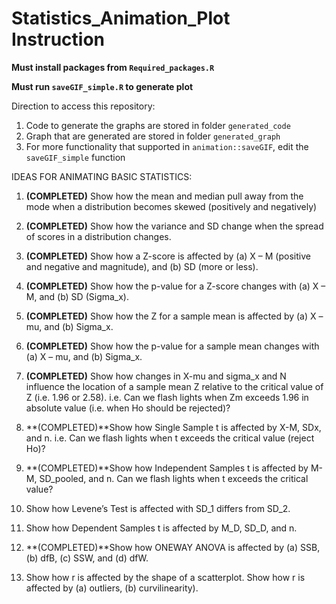# Statistics_Animation_Plot Instruction


**Must install packages from `Required_packages.R`**  

**Must run `saveGIF_simple.R` to generate plot** 

Direction to access this repository: 
1. Code to generate the graphs are stored in folder `generated_code`
2. Graph that are generated are stored in folder `generated_graph`
3. For more functionality that supported in `animation::saveGIF`, edit the `saveGIF_simple` function


IDEAS FOR ANIMATING BASIC STATISTICS:

1. **(COMPLETED)** Show how the mean and median pull away from the mode when a distribution becomes skewed (positively and negatively)

2. **(COMPLETED)** Show how the variance and SD change when the spread of scores in a distribution changes.

3. **(COMPLETED)** Show how a Z-score is affected by (a) X – M (positive and negative and magnitude), and (b) SD (more or less).

4. **(COMPLETED)** Show how the p-value for a Z-score changes with (a) X – M, and (b) SD (Sigma_x).

5. **(COMPLETED)** Show how the Z for a sample mean is affected by (a) X – mu, and (b) Sigma_x.

6. **(COMPLETED)** Show how the p-value for a sample mean changes with (a) X – mu, and (b) Sigma_x.

7. **(COMPLETED)** Show how changes in X-mu and sigma_x and N influence the location of a sample mean Z relative to the critical value of Z (i.e. 1.96 or 2.58). i.e. Can we flash lights when Zm exceeds 1.96 in absolute value (i.e. when Ho should be rejected)?

8. **(COMPLETED)**Show how Single Sample t is affected by X-M, SDx, and n. i.e. Can we flash lights when t exceeds the critical value (reject Ho)?

9. **(COMPLETED)**Show how Independent Samples t is affected by M-M, SD_pooled, and n. Can we flash lights when t exceeds the critical value?

10. Show how Levene’s Test is affected with SD_1 differs from SD_2.

11. Show how Dependent Samples t is affected by M_D, SD_D, and n.

12. **(COMPLETED)**Show how ONEWAY ANOVA is affected by (a) SSB, (b) dfB, (c) SSW, and (d) dfW. 

13. Show how r is affected by the shape of a scatterplot. Show how r is affected by (a) outliers, (b) curvilinearity).

